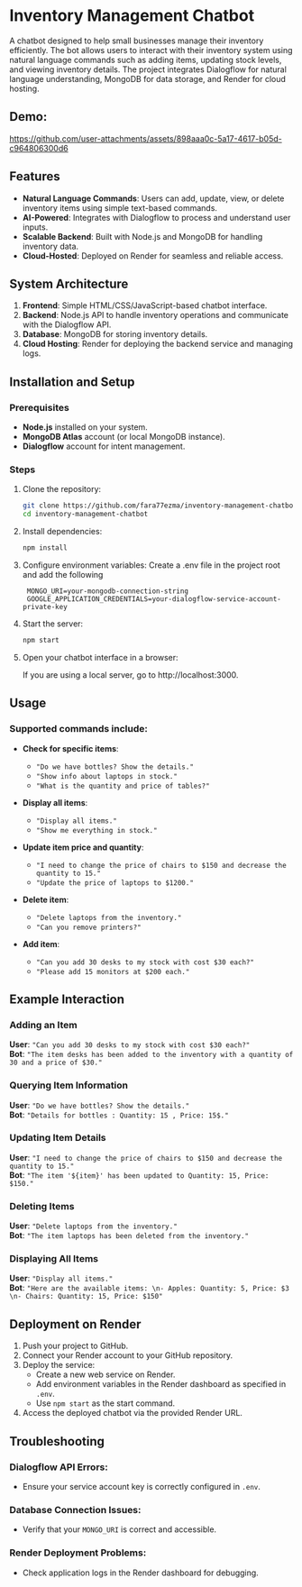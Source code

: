 # Inventory Management Chatbot

A chatbot designed to help small businesses manage their inventory efficiently. The bot allows users to interact with their inventory system using natural language commands such as adding items, updating stock levels, and viewing inventory details. The project integrates Dialogflow for natural language understanding, MongoDB for data storage, and Render for cloud hosting.
## Demo:








https://github.com/user-attachments/assets/898aaa0c-5a17-4617-b05d-c964806300d6





## Features

- **Natural Language Commands**: Users can add, update, view, or delete inventory items using simple text-based commands.
- **AI-Powered**: Integrates with Dialogflow to process and understand user inputs.
- **Scalable Backend**: Built with Node.js and MongoDB for handling inventory data.
- **Cloud-Hosted**: Deployed on Render for seamless and reliable access.

## System Architecture

1. **Frontend**: Simple HTML/CSS/JavaScript-based chatbot interface.
2. **Backend**: Node.js API to handle inventory operations and communicate with the Dialogflow API.
3. **Database**: MongoDB for storing inventory details.
4. **Cloud Hosting**: Render for deploying the backend service and managing logs.

## Installation and Setup

### Prerequisites

- **Node.js** installed on your system.
- **MongoDB Atlas** account (or local MongoDB instance).
- **Dialogflow** account for intent management.

### Steps

1. Clone the repository:

   ```bash
   git clone https://github.com/fara77ezma/inventory-management-chatbot.git
   cd inventory-management-chatbot
   ```

2. Install dependencies:

   ```bash
   npm install
   ```

3. Configure environment variables:
   Create a .env file in the project root and add the following
   ```env
    MONGO_URI=your-mongodb-connection-string
    GOOGLE_APPLICATION_CREDENTIALS=your-dialogflow-service-account-private-key
   ```
4. Start the server:
   ```bash
   npm start
   ```
5. Open your chatbot interface in a browser:

   If you are using a local server, go to http://localhost:3000.

## Usage

### Supported commands include:

- **Check for specific items**:

  - `"Do we have bottles? Show the details."`
  - `"Show info about laptops in stock."`
  - `"What is the quantity and price of tables?"`

- **Display all items**:

  - `"Display all items."`
  - `"Show me everything in stock."`

- **Update item price and quantity**:

  - `"I need to change the price of chairs to $150 and decrease the quantity to 15."`
  - `"Update the price of laptops to $1200."`

- **Delete item**:

  - `"Delete laptops from the inventory."`
  - `"Can you remove printers?"`

- **Add item**:
  - `"Can you add 30 desks to my stock with cost $30 each?"`
  - `"Please add 15 monitors at $200 each."`

## Example Interaction

### Adding an Item

**User**: `"Can you add 30 desks to my stock with cost $30 each?"`  
**Bot**: `"The item desks has been added to the inventory with a quantity of 30 and a price of $30."`

### Querying Item Information

**User**: `"Do we have bottles? Show the details."`  
**Bot**: `"Details for bottles : Quantity: 15 , Price: 15$."`

### Updating Item Details

**User**: `"I need to change the price of chairs to $150 and decrease the quantity to 15."`  
**Bot**: `"The item '${item}' has been updated to Quantity: 15, Price: $150."`

### Deleting Items

**User**: `"Delete laptops from the inventory."`  
**Bot**: `"The item laptops has been deleted from the inventory."`

### Displaying All Items

**User**: `"Display all items."`  
**Bot**: `"Here are the available items: \n- Apples: Quantity: 5, Price: $3 \n- Chairs: Quantity: 15, Price: $150"`

## Deployment on Render

1. Push your project to GitHub.
2. Connect your Render account to your GitHub repository.
3. Deploy the service:
   - Create a new web service on Render.
   - Add environment variables in the Render dashboard as specified in `.env`.
   - Use `npm start` as the start command.
4. Access the deployed chatbot via the provided Render URL.

## Troubleshooting

### Dialogflow API Errors:

- Ensure your service account key is correctly configured in `.env`.

### Database Connection Issues:

- Verify that your `MONGO_URI` is correct and accessible.

### Render Deployment Problems:

- Check application logs in the Render dashboard for debugging.
